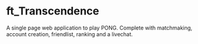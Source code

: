 # ft_Transcendence
A single page web application to play PONG. Complete with matchmaking, account creation, friendlist, ranking and a livechat.
